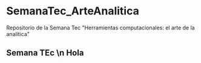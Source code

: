 # SemanaTec_ArteAnalitica
Repositorio de la Semana Tec "Herramientas computacionales: el arte de la analítica"
## Semana TEc \n Hola

